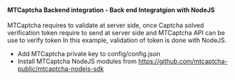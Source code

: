 #### MTCaptcha Backend integration - Back end Integratgion with NodeJS
MTCaptcha requires to validate at server side, once Captcha solved verification token require to send at server side and MTCaptcha API can be use to verify token
In this example, validation of token is done with NodeJS.

- Add MTCaptcha private key to config/config.json
- Install MTCaptcha NodeJS modules from https://github.com/mtcaptcha-public/mtcaptcha-nodejs-sdk